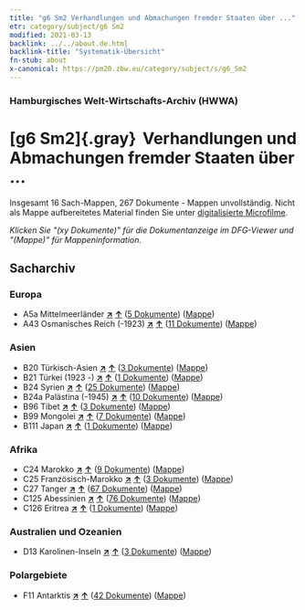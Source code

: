 ```yaml
---
title: "g6 Sm2 Verhandlungen und Abmachungen fremder Staaten über ..."
etr: category/subject/g6 Sm2
modified: 2021-03-13
backlink: ../../about.de.html
backlink-title: "Systematik-Übersicht"
fn-stub: about
x-canonical: https://pm20.zbw.eu/category/subject/s/g6_Sm2
---
```


### Hamburgisches Welt-Wirtschafts-Archiv (HWWA)
# [g6 Sm2]{.gray}&#8201; Verhandlungen und Abmachungen fremder Staaten über ...&#160; 




Insgesamt 16 Sach-Mappen, 267 Dokumente - Mappen unvollständig.
Nicht als Mappe aufbereitetes Material finden Sie unter [digitalisierte Microfilme](/film/h1_sh.de.html).

_Klicken Sie "(xy Dokumente)" für die Dokumentanzeige im DFG-Viewer und "(Mappe)" für Mappeninformation._

## Sacharchiv




### Europa

- A5a Mittelmeerländer [**&nearr;**](../../../geo/i/140899/about.de.html "Mittelmeerländer (alle Mappen)") [**&uarr;**](../../../geo/about.de.html#A5a "Ländersystematik") (<a href="https://pm20.zbw.eu/dfgview/sh/140899,144567" title="über: Mittelmeerländer : Verhandlungen und Abmachungen fremder Staaten über ..." target="_blank">5 Dokumente</a>) ([Mappe](../../../../folder/sh/1408xx/140899/1445xx/144567/about.de.html))
- A43 Osmanisches Reich (-1923) [**&nearr;**](../../../geo/i/141034/about.de.html "Osmanisches Reich (-1923) (alle Mappen)") [**&uarr;**](../../../geo/about.de.html#A43 "Ländersystematik") (<a href="https://pm20.zbw.eu/dfgview/sh/141034,144567" title="über: Osmanisches Reich (-1923) : Verhandlungen und Abmachungen fremder Staaten über ..." target="_blank">11 Dokumente</a>) ([Mappe](../../../../folder/sh/1410xx/141034/1445xx/144567/about.de.html))

### Asien

- B20 Türkisch-Asien [**&nearr;**](../../../geo/i/141108/about.de.html "Türkisch-Asien (alle Mappen)") [**&uarr;**](../../../geo/about.de.html#B20 "Ländersystematik") (<a href="https://pm20.zbw.eu/dfgview/sh/141108,144567" title="über: Türkisch-Asien : Verhandlungen und Abmachungen fremder Staaten über ..." target="_blank">3 Dokumente</a>) ([Mappe](../../../../folder/sh/1411xx/141108/1445xx/144567/about.de.html))
- B21 Türkei (1923 -) [**&nearr;**](../../../geo/i/141111/about.de.html "Türkei (1923 -) (alle Mappen)") [**&uarr;**](../../../geo/about.de.html#B21 "Ländersystematik") (<a href="https://pm20.zbw.eu/dfgview/sh/141111,144567" title="über: Türkei (1923 -) : Verhandlungen und Abmachungen fremder Staaten über ..." target="_blank">1 Dokumente</a>) ([Mappe](../../../../folder/sh/1411xx/141111/1445xx/144567/about.de.html))
- B24 Syrien [**&nearr;**](../../../geo/i/141114/about.de.html "Syrien (alle Mappen)") [**&uarr;**](../../../geo/about.de.html#B24 "Ländersystematik") (<a href="https://pm20.zbw.eu/dfgview/sh/141114,144567" title="über: Syrien : Verhandlungen und Abmachungen fremder Staaten über ..." target="_blank">25 Dokumente</a>) ([Mappe](../../../../folder/sh/1411xx/141114/1445xx/144567/about.de.html))
- B24a Palästina (-1945) [**&nearr;**](../../../geo/i/141115/about.de.html "Palästina (-1945) (alle Mappen)") [**&uarr;**](../../../geo/about.de.html#B24a "Ländersystematik") (<a href="https://pm20.zbw.eu/dfgview/sh/141115,144567" title="über: Palästina (-1945) : Verhandlungen und Abmachungen fremder Staaten über ..." target="_blank">10 Dokumente</a>) ([Mappe](../../../../folder/sh/1411xx/141115/1445xx/144567/about.de.html))
- B96 Tibet [**&nearr;**](../../../geo/i/141259/about.de.html "Tibet (alle Mappen)") [**&uarr;**](../../../geo/about.de.html#B96 "Ländersystematik") (<a href="https://pm20.zbw.eu/dfgview/sh/141259,144567" title="über: Tibet : Verhandlungen und Abmachungen fremder Staaten über ..." target="_blank">3 Dokumente</a>) ([Mappe](../../../../folder/sh/1412xx/141259/1445xx/144567/about.de.html))
- B99 Mongolei [**&nearr;**](../../../geo/i/141261/about.de.html "Mongolei (alle Mappen)") [**&uarr;**](../../../geo/about.de.html#B99 "Ländersystematik") (<a href="https://pm20.zbw.eu/dfgview/sh/141261,144567" title="über: Mongolei : Verhandlungen und Abmachungen fremder Staaten über ..." target="_blank">7 Dokumente</a>) ([Mappe](../../../../folder/sh/1412xx/141261/1445xx/144567/about.de.html))
- B111 Japan [**&nearr;**](../../../geo/i/141272/about.de.html "Japan (alle Mappen)") [**&uarr;**](../../../geo/about.de.html#B111 "Ländersystematik") (<a href="https://pm20.zbw.eu/dfgview/sh/141272,144567" title="über: Japan : Verhandlungen und Abmachungen fremder Staaten über ..." target="_blank">1 Dokumente</a>) ([Mappe](../../../../folder/sh/1412xx/141272/1445xx/144567/about.de.html))

### Afrika

- C24 Marokko [**&nearr;**](../../../geo/i/141356/about.de.html "Marokko (alle Mappen)") [**&uarr;**](../../../geo/about.de.html#C24 "Ländersystematik") (<a href="https://pm20.zbw.eu/dfgview/sh/141356,144567" title="über: Marokko : Verhandlungen und Abmachungen fremder Staaten über ..." target="_blank">9 Dokumente</a>) ([Mappe](../../../../folder/sh/1413xx/141356/1445xx/144567/about.de.html))
- C25 Französisch-Marokko [**&nearr;**](../../../geo/i/141358/about.de.html "Französisch-Marokko (alle Mappen)") [**&uarr;**](../../../geo/about.de.html#C25 "Ländersystematik") (<a href="https://pm20.zbw.eu/dfgview/sh/141358,144567" title="über: Französisch-Marokko : Verhandlungen und Abmachungen fremder Staaten über ..." target="_blank">3 Dokumente</a>) ([Mappe](../../../../folder/sh/1413xx/141358/1445xx/144567/about.de.html))
- C27 Tanger [**&nearr;**](../../../geo/i/141360/about.de.html "Tanger (alle Mappen)") [**&uarr;**](../../../geo/about.de.html#C27 "Ländersystematik") (<a href="https://pm20.zbw.eu/dfgview/sh/141360,144567" title="über: Tanger : Verhandlungen und Abmachungen fremder Staaten über ..." target="_blank">67 Dokumente</a>) ([Mappe](../../../../folder/sh/1413xx/141360/1445xx/144567/about.de.html))
- C125 Abessinien [**&nearr;**](../../../geo/i/141482/about.de.html "Abessinien (alle Mappen)") [**&uarr;**](../../../geo/about.de.html#C125 "Ländersystematik") (<a href="https://pm20.zbw.eu/dfgview/sh/141482,144567" title="über: Abessinien : Verhandlungen und Abmachungen fremder Staaten über ..." target="_blank">76 Dokumente</a>) ([Mappe](../../../../folder/sh/1414xx/141482/1445xx/144567/about.de.html))
- C126 Eritrea [**&nearr;**](../../../geo/i/141483/about.de.html "Eritrea (alle Mappen)") [**&uarr;**](../../../geo/about.de.html#C126 "Ländersystematik") (<a href="https://pm20.zbw.eu/dfgview/sh/141483,144567" title="über: Eritrea : Verhandlungen und Abmachungen fremder Staaten über ..." target="_blank">1 Dokumente</a>) ([Mappe](../../../../folder/sh/1414xx/141483/1445xx/144567/about.de.html))

### Australien und Ozeanien

- D13 Karolinen-Inseln [**&nearr;**](../../../geo/i/141613/about.de.html "Karolinen-Inseln (alle Mappen)") [**&uarr;**](../../../geo/about.de.html#D13 "Ländersystematik") (<a href="https://pm20.zbw.eu/dfgview/sh/141613,144567" title="über: Karolinen-Inseln : Verhandlungen und Abmachungen fremder Staaten über ..." target="_blank">3 Dokumente</a>) ([Mappe](../../../../folder/sh/1416xx/141613/1445xx/144567/about.de.html))

### Polargebiete

- F11 Antarktis [**&nearr;**](../../../geo/i/141703/about.de.html "Antarktis (alle Mappen)") [**&uarr;**](../../../geo/about.de.html#F11 "Ländersystematik") (<a href="https://pm20.zbw.eu/dfgview/sh/141703,144567" title="über: Antarktis : Verhandlungen und Abmachungen fremder Staaten über ..." target="_blank">42 Dokumente</a>) ([Mappe](../../../../folder/sh/1417xx/141703/1445xx/144567/about.de.html))


